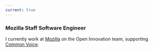 ```yaml
---
current: true
---
```


### Mozilla <span class="job-title">Staff Software Engineer</span>

I currently work at [Mozilla](https://www.mozilla.org) on the Open Innovation team, supporting [Common Voice](https://voice.mozilla.org).

<!-- ISSIP Excellence In Service Innovation Award -->
<!-- Fast Company Innovation By Design Award Finalist -->
